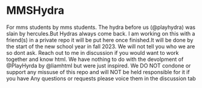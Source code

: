 # MMSHydra
For mms students by mms students.
The hydra before us (@playhydra) was slain by hercules.But Hydras always come back.
I am working on this with a friend(s) in a private repo it will be put here once finished.It will be done by the start of the new school year in fall 2023.
We will not tell you who we are so dont ask.
Reach out to me in discussion if you would want to work together and know html.
We have nothing to do with the devolpment of @PlayHyrda by @liamhtml but were just inspired.
We DO NOT condone or support any missuse of this repo and will NOT be held responsible for it 
if you have Any questions or requests please voice them in the discussion tab
